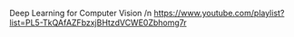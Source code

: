 Deep Learning for Computer Vision /n
https://www.youtube.com/playlist?list=PL5-TkQAfAZFbzxjBHtzdVCWE0Zbhomg7r
